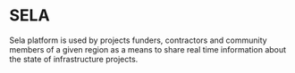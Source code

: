 # SELA
Sela platform is used by projects funders, contractors and community members of a given region as a means to share real time information about the state of infrastructure projects.
